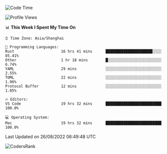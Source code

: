 <!--START_SECTION:waka-->
![Code Time](http://img.shields.io/badge/Code%20Time-1%2C652%20hrs%2036%20mins-blue)

![Profile Views](http://img.shields.io/badge/Profile%20Views-14-blue)

📊 **This Week I Spent My Time On** 

```text
⌚︎ Time Zone: Asia/Shanghai

💬 Programming Languages: 
Rust                     16 hrs 41 mins      █████████████████████░░░░   85.41% 
Other                    1 hr 18 mins        █░░░░░░░░░░░░░░░░░░░░░░░░   6.74% 
YAML                     29 mins             ░░░░░░░░░░░░░░░░░░░░░░░░░   2.55% 
TOML                     22 mins             ░░░░░░░░░░░░░░░░░░░░░░░░░   1.96% 
Protocol Buffer          12 mins             ░░░░░░░░░░░░░░░░░░░░░░░░░   1.05%

🔥 Editors: 
VS Code                  19 hrs 32 mins      █████████████████████████   100.0%

💻 Operating System: 
Mac                      19 hrs 32 mins      █████████████████████████   100.0%

```


 Last Updated on 26/08/2022 06:49:48 UTC
<!--END_SECTION:waka-->

![CodersRank](https://cr-skills-chart-widget.azurewebsites.net/api/api?username=BugenZhao&padding=16&tooltip=true&branding=false&sort-by-score=true&skills=Rust%2C%20Swift%2C%20C%2C%20TypeScript%2C%20Java%2C%20Go%2C%20Dart%2C%20C%2B%2B%2C%20Python%2C%20Assembly%2C%20Shell%2C%20Kotlin)
